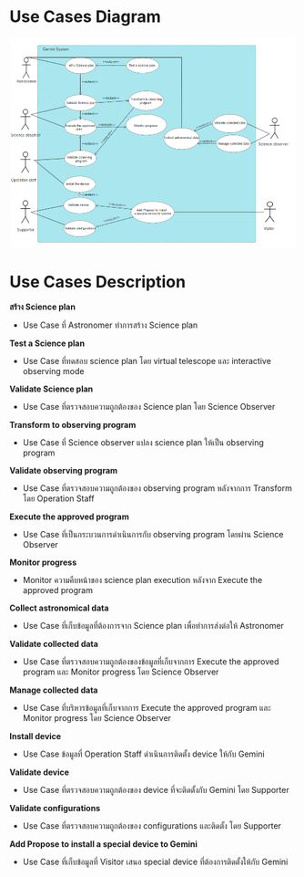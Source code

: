 # Use Cases Diagram

![Gemini_Usecase](Gemini_Usecase_lonewolf.png)

# Use Cases Description

**สร้าง Science plan**
- Use Case ที่ Astronomer ทำการสร้าง Science plan

**Test a Science plan**
- Use Case ที่ทดสอบ science plan โดย virtual telescope และ interactive observing mode

**Validate Science plan**
- Use Case ที่ตรวจสอบความถูกต้องของ Science plan โดย Science Observer

**Transform to observing program**
- Use Case ที่ Science observer แปลง science plan ให้เป็น observing program

**Validate observing program**
- Use Case ที่ตรวจสอบความถูกต้องของ observing program หลังจากการ Transform โดย Operation Staff

**Execute the approved program**
- Use Case ที่เป็นกระบวนการดำเนินการกับ observing program โดยผ่าน Science Observer

**Monitor progress**
- Monitor ความคืบหน้าของ science plan execution หลังจาก Execute the approved program

**Collect astronomical data**
- Use Case ที่เก็บข้อมูลที่ต้องการจาก Science plan เพื่อทำการส่งต่อให้ Astronomer

**Validate collected data**
- Use Case ที่ตรวจสอบความถูกต้องของข้อมูลที่เก็บจากการ Execute the approved program และ Monitor progress โดย Science Observer

**Manage collected data**
- Use Case ที่บริหารข้อมูลที่เก็บจากการ Execute the approved program และ Monitor progress โดย Science Observer

**Install device**
- Use Case ข้อมูลที่ Operation Staff ดำเนินการติดตั้ง device ให้กับ Gemini

**Validate device**
- Use Case ที่ตรวจสอบความถูกต้องของ device ที่จะติดตั้งกับ Gemini โดย Supporter

**Validate configurations**
- Use Case ที่ตรวจสอบความถูกต้องของ configurations และติดตั้ง โดย Supporter

**Add Propose to install a special device to Gemini**
- Use Case ที่เก็บข้อมูลที่ Visitor เสนอ special device ที่ต้องการติดตั้งให้กับ Gemini
